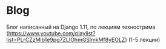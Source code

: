 # Blog
Блог написанный на Django 1.11, по лекциям технострима (https://www.youtube.com/playlist?list=PLrCZzMib1e9pg7ZLIOhmGSlmkMf8yEOLZ) (1-5 лекции)
